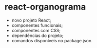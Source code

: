 # react-organograma
- novo projeto React;
- componentes funcionais;
- componentes com CSS;
- dependências do projeto;
- comandos disponíveis no package.json.